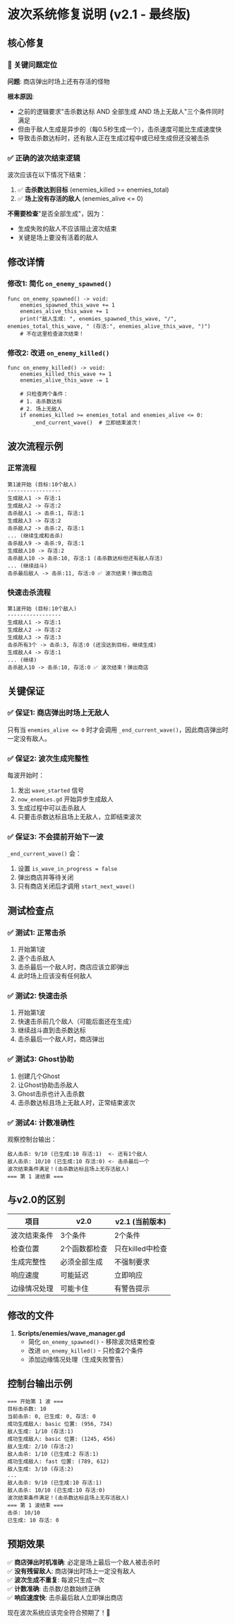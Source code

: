 # 波次系统修复说明 (v2.1 - 最终版)

## 核心修复

### 🎯 关键问题定位

**问题**: 商店弹出时场上还有存活的怪物

**根本原因**: 
- 之前的逻辑要求"击杀数达标 AND 全部生成 AND 场上无敌人"三个条件同时满足
- 但由于敌人生成是异步的（每0.5秒生成一个），击杀速度可能比生成速度快
- 导致击杀数达标时，还有敌人正在生成过程中或已经生成但还没被击杀

### ✅ 正确的波次结束逻辑

波次应该在以下情况下结束：
1. ✅ **击杀数达到目标** (enemies_killed >= enemies_total)
2. ✅ **场上没有存活的敌人** (enemies_alive <= 0)

**不需要检查**"是否全部生成"，因为：
- 生成失败的敌人不应该阻止波次结束
- 关键是场上要没有活着的敌人

## 修改详情

### 修改1: 简化 `on_enemy_spawned()`
```gdscript
func on_enemy_spawned() -> void:
    enemies_spawned_this_wave += 1
    enemies_alive_this_wave += 1
    print("敌人生成: ", enemies_spawned_this_wave, "/", enemies_total_this_wave, " (存活:", enemies_alive_this_wave, ")")
    # 不在这里检查波次结束！
```

### 修改2: 改进 `on_enemy_killed()`
```gdscript
func on_enemy_killed() -> void:
    enemies_killed_this_wave += 1
    enemies_alive_this_wave -= 1
    
    # 只检查两个条件：
    # 1. 击杀数达标
    # 2. 场上无敌人
    if enemies_killed >= enemies_total and enemies_alive <= 0:
        _end_current_wave()  # 立即结束波次！
```

## 波次流程示例

### 正常流程
```
第1波开始 (目标:10个敌人)
-----------------
生成敌人1 -> 存活:1
生成敌人2 -> 存活:2
击杀敌人1 -> 击杀:1, 存活:1
生成敌人3 -> 存活:2
击杀敌人2 -> 击杀:2, 存活:1
... (继续生成和击杀)
击杀敌人9 -> 击杀:9, 存活:1
生成敌人10 -> 存活:2
击杀敌人10 -> 击杀:10, 存活:1 (击杀数达标但还有敌人存活)
... (继续战斗)
击杀最后敌人 -> 击杀:11, 存活:0 ✅ 波次结束！弹出商店
```

### 快速击杀流程
```
第1波开始 (目标:10个敌人)
-----------------
生成敌人1 -> 存活:1
生成敌人2 -> 存活:2
生成敌人3 -> 存活:3
击杀所有3个 -> 击杀:3, 存活:0 (还没达到目标，继续生成)
生成敌人4 -> 存活:1
... (继续)
击杀敌人10 -> 击杀:10, 存活:0 ✅ 波次结束！弹出商店
```

## 关键保证

### ✅ 保证1: 商店弹出时场上无敌人
只有当 `enemies_alive <= 0` 时才会调用 `_end_current_wave()`，因此商店弹出时一定没有敌人。

### ✅ 保证2: 波次生成完整性
每波开始时：
1. 发出 `wave_started` 信号
2. `now_enemies.gd` 开始异步生成敌人
3. 生成过程中可以击杀敌人
4. 只要击杀数达标且场上无敌人，立即结束波次

### ✅ 保证3: 不会提前开始下一波
`_end_current_wave()` 会：
1. 设置 `is_wave_in_progress = false`
2. 弹出商店并等待关闭
3. 只有商店关闭后才调用 `start_next_wave()`

## 测试检查点

### ✅ 测试1: 正常击杀
1. 开始第1波
2. 逐个击杀敌人
3. 击杀最后一个敌人时，商店应该立即弹出
4. 此时场上应该没有任何敌人

### ✅ 测试2: 快速击杀
1. 开始第1波
2. 快速击杀前几个敌人（可能后面还在生成）
3. 继续战斗直到击杀数达标
4. 击杀最后一个敌人时，商店弹出

### ✅ 测试3: Ghost协助
1. 创建几个Ghost
2. 让Ghost协助击杀敌人
3. Ghost击杀也计入击杀数
4. 击杀数达标且场上无敌人时，正常结束波次

### ✅ 测试4: 计数准确性
观察控制台输出：
```
敌人击杀: 9/10 (已生成:10 存活:1)  <- 还有1个敌人
敌人击杀: 10/10 (已生成:10 存活:0) <- 击杀最后一个
波次结束条件满足！(击杀数达标且场上无存活敌人)
=== 第 1 波结束 ===
```

## 与v2.0的区别

| 项目 | v2.0 | v2.1 (当前版本) |
|------|------|----------------|
| 波次结束条件 | 3个条件 | 2个条件 |
| 检查位置 | 2个函数都检查 | 只在killed中检查 |
| 生成完整性 | 必须全部生成 | 不强制要求 |
| 响应速度 | 可能延迟 | 立即响应 |
| 边缘情况处理 | 可能卡住 | 有警告提示 |

## 修改的文件

1. **Scripts/enemies/wave_manager.gd**
   - 简化 `on_enemy_spawned()` - 移除波次结束检查
   - 改进 `on_enemy_killed()` - 只检查2个条件
   - 添加边缘情况处理（生成失败警告）

## 控制台输出示例

```
=== 开始第 1 波 ===
目标击杀数: 10
当前击杀: 0, 已生成: 0, 存活: 0
成功生成敌人: basic 位置: (956, 734)
敌人生成: 1/10 (存活:1)
成功生成敌人: basic 位置: (1245, 456)
敌人生成: 2/10 (存活:2)
敌人击杀: 1/10 (已生成:2 存活:1)
成功生成敌人: fast 位置: (789, 612)
敌人生成: 3/10 (存活:2)
...
敌人击杀: 9/10 (已生成:10 存活:1)
敌人击杀: 10/10 (已生成:10 存活:0)
波次结束条件满足！(击杀数达标且场上无存活敌人)
=== 第 1 波结束 ===
击杀: 10/10
已生成: 10 存活: 0
```

## 预期效果

✅ **商店弹出时机准确**: 必定是场上最后一个敌人被击杀时  
✅ **没有残留敌人**: 商店弹出时场上一定没有敌人  
✅ **波次生成不重复**: 每波只生成一次  
✅ **计数准确**: 击杀数/总数始终正确  
✅ **响应速度快**: 击杀最后敌人立即弹出商店  

现在波次系统应该完全符合预期了！🎉

